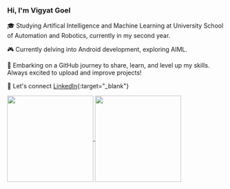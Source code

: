 ###  Hi, I'm Vigyat Goel

🎓 Studying Artifical Intelligence and Machine Learning at University School of Automation and Robotics, currently in my second year.

🎮 Currently delving into Android development, exploring AIML.

🚀 Embarking on a GitHub journey to share, learn, and level up my skills. Always excited to upload and improve projects!

🔗 Let's connect [LinkedIn](https://www.linkedin.com/in/vigyat-goel-9273a5258/){:target="_blank"}

<a href="https://github.com/anuraghazra/github-readme-stats">
  <img height=200 align="center" src="https://github-readme-stats.vercel.app/api?username=vigyatgoel&show_icons=true&theme=transparent" />
</a>
<a href="https://github.com/anuraghazra/convoychat">
  <img height=200 align="center" src="https://github-readme-stats.vercel.app/api/top-langs/?username=vigyatgoel&layout=compact&theme=transparent&langs_count=8" />
</a>
